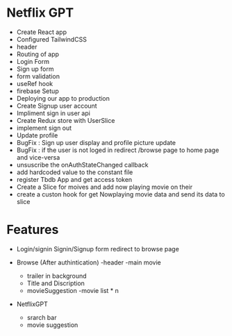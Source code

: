 # Netflix GPT

- Create React app
- Configured TailwindCSS
- header 
- Routing of app
- Login Form 
- Sign up form
- form validation
- useRef hook
- firebase Setup
- Deploying our app to production 
- Create Signup user account
- Impliment sign in user api
- Create Redux store with UserSlice
- implement sign out
- Update profile 
- BugFix : Sign up user display and profile picture update
- BugFix : if the user is not loged in redirect /browse page to home page and vice-versa
- unsuscribe the onAuthStateChanged callback
- add hardcoded value to the constant file
- register Tbdb App and get access token
- Create a Slice for moives and add now playing movie on their
- create a custon hook for get Nowplaying movie data and send its data to slice

# Features

- Login/signin
  Signin/Signup form
  redirect to browse page

- Browse (After authintication)
  -header
  -main movie
    - trailer in background
    - Title and Discription
    - movieSuggestion
        -movie list * n

- NetflixGPT 
    - srarch bar
    - movie suggestion        


